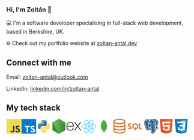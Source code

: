 ### Hi, I'm Zoltán 👋

💻 I'm a software developer specialising in full-stack web development, based in Berkshire, UK.

🌐 Check out my portfolio website at [zoltan-antal.dev](https://zoltan-antal.dev)

## Connect with me
Email: [zoltan-antal@outlook.com](mailto:zoltan_antal@outlook.com)

LinkedIn: [linkedin.com/in/zoltan-antal](https://linkedin.com/in/zoltan-antal)

## My tech stack

<div style="display:flex">
  <img src="/assets/images/javascript.svg" alt="JavaScript logo" title="JavaScript" height="40" style="display:inline-block;">
  <img src="/assets/images/typescript.svg" alt="TypeScript logo" title="TypeScript" height="40" style="display:inline-block;">
  <img src="/assets/images/python.svg" alt="Python logo" title="Python" height="40" style="display:inline-block;">
  <img src="/assets/images/nodejs.svg" alt="Node.js logo" title="Node.js" height="40" style="display:inline-block;">
  <img src="/assets/images/express.svg" alt="Express.js logo" title="Express.js" height="40" style="display:inline-block;">
  <img src="/assets/images/react.svg" alt="React logo" title="React" height="40" style="display:inline-block;">
  <img src="/assets/images/mongodb.svg" alt="MongoDB logo" title="MongoDB" height="40" style="display:inline-block;">
  <img src="/assets/images/sql.png" alt="SQL logo" title="SQL" height="40" style="display:inline-block;">
  <img src="/assets/images/postgresql.svg" alt="PostgreSQL logo" title="PostgreSQL" height="40" style="display:inline-block;">
  <img src="/assets/images/html.svg" alt="HTML logo" title="HTML" height="40" style="display:inline-block;">
  <img src="/assets/images/css.svg" alt="CSS logo" title="CSS" height="40" style="display:inline-block;">
</div>
